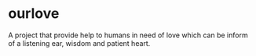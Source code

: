 # ourlove
A project that provide help to humans in need of love which can be inform of a listening ear, wisdom and patient heart.
